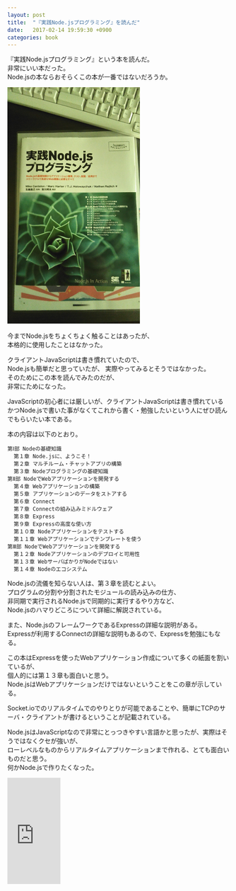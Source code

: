 ```yaml
---
layout: post
title:  "『実践Node.jsプログラミング』を読んだ"
date:   2017-02-14 19:59:30 +0900
categories: book
---
```


『実践Node.jsプログラミング』という本を読んだ。  
非常にいい本だった。  
Node.jsの本ならおそらくこの本が一番ではないだろうか。  

<img src="/public/image/20170214/nodejs_book.jpg" alt="nodejs_book" width="300"/>

今までNode.jsをちょくちょく触ることはあったが、  
本格的に使用したことはなかった。

クライアントJavaScriptは書き慣れていたので、  
Node.jsも簡単だと思っていたが、
実際やってみるとそうではなかった。  
そのためにこの本を読んでみたのだが、  
非常にためになった。  

JavaScriptの初心者には厳しいが、クライアントJavaScriptは書き慣れている  
かつNode.jsで書いた事がなくてこれから書く・勉強したいという人にぜひ読んでもらいたい本である。  

本の内容は以下のとおり。  

```
第Ⅰ部 Nodeの基礎知識  
  第１章 Node.jsに、ようこそ！  
  第２章 マルチルーム・チャットアプリの構築  
  第３章 Nodeプログラミングの基礎知識  
第Ⅱ部 NodeでWebアプリケーションを開発する  
  第４章 Webアプリケーションの構築  
  第５章 アプリケーションのデータをストアする  
  第６章 Connect  
  第７章 Connectの組み込みミドルウェア  
  第８章 Express  
  第９章 Expressの高度な使い方  
  第１０章 Nodeアプリケーションをテストする  
  第１１章 Webアプリケーションでテンプレートを使う  
第Ⅲ部 NodeでWebアプリケーションを開発する  
  第１２章 Nodeアプリケーションのデプロイと可用性  
  第１３章 WebサーバばかりがNodeではない  
  第１４章 Nodeのエコシステム  
```

Node.jsの流儀を知らない人は、第３章を読むとよい。  
プログラムの分割や分割されたモジュールの読み込みの仕方、  
非同期で実行されるNode.jsで同期的に実行するやり方など、  
Node.jsのハマりどころについて詳細に解説されている。

また、Node.jsのフレームワークであるExpressの詳細な説明がある。  
Expressが利用するConnectの詳細な説明もあるので、Expressを勉強にもなる。  

この本はExpressを使ったWebアプリケーション作成について多くの紙面を割いているが、  
個人的には第１３章も面白いと思う。  
Node.jsはWebアプリケーションだけではないということをこの章が示している。  

Socket.ioでのリアルタイムでのやりとりが可能であることや、簡単にTCPのサーバ・クライアントが書けるということが記載されている。  

Node.jsはJavaScriptなので非常にとっつきやすい言語かと思ったが、実際はそうではなくクセが強いが、  
ローレベルなものからリアルタイムアプリケーションまで作れる、とても面白いものだと思う。  
何かNode.jsで作りたくなった。  

<iframe style="width:120px;height:240px;" marginwidth="0" marginheight="0" scrolling="no" frameborder="0" src="https://rcm-fe.amazon-adsystem.com/e/cm?ref=qf_sp_asin_til&t=pinekta-22&m=amazon&o=9&p=8&l=as1&IS1=1&detail=1&asins=479812947X&linkId=ad7a634651a3a4d8ca99ea3f879b7762&bc1=ffffff&lt1=_blank&fc1=333333&lc1=0066c0&bg1=ffffff&f=ifr">
</iframe>
